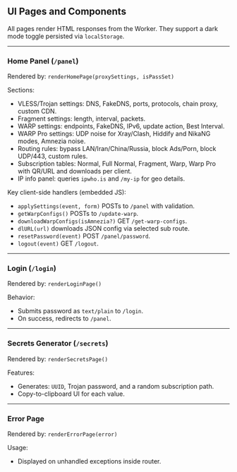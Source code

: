 ## UI Pages and Components

All pages render HTML responses from the Worker. They support a dark mode toggle persisted via `localStorage`.

---

### Home Panel (`/panel`)

Rendered by: `renderHomePage(proxySettings, isPassSet)`

Sections:
- VLESS/Trojan settings: DNS, FakeDNS, ports, protocols, chain proxy, custom CDN.
- Fragment settings: length, interval, packets.
- WARP settings: endpoints, FakeDNS, IPv6, update action, Best Interval.
- WARP Pro settings: UDP noise for Xray/Clash, Hiddify and NikaNG modes, Amnezia noise.
- Routing rules: bypass LAN/Iran/China/Russia, block Ads/Porn, block UDP/443, custom rules.
- Subscription tables: Normal, Full Normal, Fragment, Warp, Warp Pro with QR/URL and downloads per client.
- IP info panel: queries `ipwho.is` and `/my-ip` for geo details.

Key client-side handlers (embedded JS):
- `applySettings(event, form)` POSTs to `/panel` with validation.
- `getWarpConfigs()` POSTs to `/update-warp`.
- `downloadWarpConfigs(isAmnezia?)` GET `/get-warp-configs`.
- `dlURL(url)` downloads JSON config via selected sub route.
- `resetPassword(event)` POST `/panel/password`.
- `logout(event)` GET `/logout`.

---

### Login (`/login`)

Rendered by: `renderLoginPage()`

Behavior:
- Submits password as `text/plain` to `/login`.
- On success, redirects to `/panel`.

---

### Secrets Generator (`/secrets`)

Rendered by: `renderSecretsPage()`

Features:
- Generates: `UUID`, Trojan password, and a random subscription path.
- Copy-to-clipboard UI for each value.

---

### Error Page

Rendered by: `renderErrorPage(error)`

Usage:
- Displayed on unhandled exceptions inside router.

